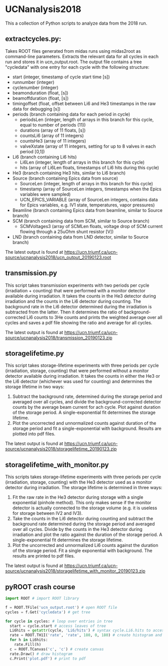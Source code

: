 # UCNanalysis2018

This a collection of Python scripts to analyze data from the 2018 run.

## extractcycles.py:

Takes ROOT files generated from midas runs using midas2root as command-line parameters. Extracts the relevant data for all cycles in each run and stores it in ucn_output.root.
The output file contains a tree "cycledata" with one entry for each cycle with the following structure:

* start (integer, timestamp of cycle start time [s])
* runnumber (integer)
* cyclenumber (integer)
* beamonduration (float, [s])
* beamoffduration (float, [s])
* timingoffset (float, offset between Li6 and He3 timestamps in the raw data for debugging [s])
* periods (branch containing data for each period in cycle)
  * periodsLen (integer, length of arrays in this branch for this cycle, equal to number of periods (11))
  * durations (array of 11 floats, [s])
  * countsLi6 (array of 11 integers)
  * countsHe3 (array of 11 integers)
  * valveXstate (array of 11 integers, setting for up to 8 valves in each period [0,1])
* Li6 (branch containing Li6 hits)
  * Li6Len (integer, length of arrays in this branch for this cycle)
  * hits (array of Li6Len floats, timestamps of Li6 hits during this cycle)
* He3 (branch containing He3 hits, similar to Li6 branch)
* Source (branch containing Epics data from source)
  * SourceLen (integer, length of arrays in this branch for this cycle)
  * timestamp (array of SourceLen integers, timestamps when the Epics variables were sampled)
  * UCN_EPICS_VARIABLE (array of SourceLen integers, contains data for Epics variables, e.g. IV1 state, temperatures, vapor pressures)
* Beamline (branch containing Epics data from beamline, similar to Source branch)
* SCM (branch containing data from SCM, similar to Source branch)
  * SCMVoltages3 (array of SCMLen floats, voltage drop of SCM current flowing through a 25uOhm shunt resistor [V])
* LND (branch containing data from LND detector, similar to Source branch)

The latest output is found at https://ucn.triumf.ca/ucn-source/ucnanalysis2018/ucn_output_20190123.root

## transmission.py

This script takes transmission experiments with two periods per cycle (irradiation + counting) that were performed with a monitor detector available during irradiation. It takes the counts in the He3 detector during irradiation and the counts in the Li6 detector during counting. The background rate in the Li6 detector determined during the irradiation is subtracted from the latter. Then it determines the ratio of background-corrected Li6 counts to 3He counts and prints the weighted average over all cycles and saves a pdf file showing the ratio and average for all cycles.

The latest output is found at https://ucn.triumf.ca/ucn-source/ucnanalysis2018/transmission_20190123.zip

## storagelifetime.py

This script takes storage-lifetime experiments with three periods per cycle (irradiation, storage, counting) that were performed without a monitor detector available during irradiation. It takes the counts in either the He3 or the Li6 detector (whichever was used for counting) and determines the storage lifetime in two ways:
1. Subtract the background rate, determined during the storage period and averaged over all cycles, and divide the background-corrected detector counts by the average beam current for ach cycle. Plot against duration of the storage period. A single-exponential fit determines the storage lifetime.
2. Plot the uncorrected and unnormalized counts against duration of the storage period and fit a single-exponential with background.
Results are plotted into pdf files.

The latest output is found at https://ucn.triumf.ca/ucn-source/ucnanalysis2018/storagelifetime_20190123.zip

## storagelifetime_with_monitor.py

This scripts takes storage-lifetime experiments with three periods per cycle (irradiation, storage, counting) with the He3 detector used as a monitor detector during irradiation.
The storage lifetime is determined in three ways:
1. Fit the raw rate in the He3 detector during storage with a single exponential (pinhole method). This only makes sense if the monitor detector is actually connected to the storage volume (e.g. it is useless for storage between IV2 and IV3).
2. Take the counts in the Li6 detector during counting and subtract the background rate determined during the storage period and averaged over all cycles. Divide by the counts in the He3 detector during irradiation and plot the ratio against the duration of the storage period. A single-exponential fit determines the storage lifetime.
3. Plot the uncorrected and unnormalized Li6 counts against the duration of the storage period. Fit a single exponential with background.
The results are printed to pdf files.

The latest output is found at https://ucn.triumf.ca/ucn-source/ucnanalysis2018/storagelifetime_with_monitor_20190123.zip

## pyROOT crash course

```python
import ROOT # import ROOT library

f = ROOT.TFile('ucn_output.root') # open ROOT file
cycles = f.Get('cycledata') # get tree

for cycle in cycles: # loop over entries in tree
  start = cycle.start # access leaves of tree
  Li6hits = getattr(cycle, 'Li6/hits') # syntax cycle.Li6.hits to access sub-branches unfortunately not (yet?) supported by pyROOT.
  rate = ROOT.TH1I('rate', 'rate', 180, 0, 180) # create histogram and fill with hits
  for h in Li6hits:
    rate.Fill(h)
  c = ROOT.TCanvas('c', 'c') # create canvas
  rate.Draw() # draw histogram
  c.Print('plot.pdf') # print to pdf
```
